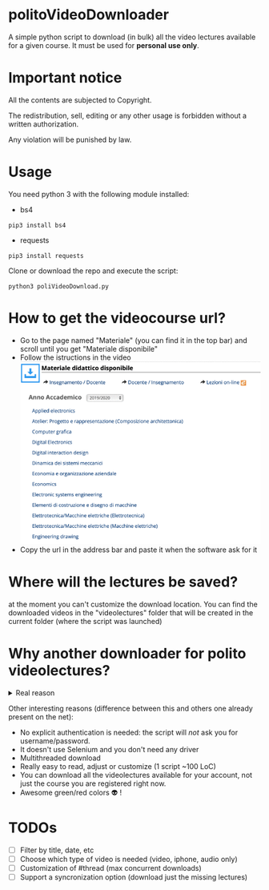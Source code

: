 # politoVideoDownloader
A simple python script to download (in bulk) all the video lectures available for a given course.
It must be used for **personal use only**.

# Important notice
All the contents are subjected to Copyright.

The redistribution, sell, editing or any other usage is forbidden without a written authorization.

Any violation will be punished by law.

# Usage

You need python 3 with the following module installed:
- bs4
```
pip3 install bs4
```
- requests
```
pip3 install requests
```

Clone or download the repo and execute the script:
```
python3 poliVideoDownload.py
```

# How to get the videocourse url?
- Go to the page named "Materiale" (you can find it in the top bar) and scroll until you get "Materiale disponibile"
- Follow the istructions in the video
![](instructions.gif)
- Copy the url in the address bar and paste it when the software ask for it

# Where will the lectures be saved?
at the moment you can't customize the download location.
You can find the downloaded videos in the "videolectures" folder that will be created in the current folder (where the script was launched)

# Why another downloader for polito videolectures?
<details>
  <summary>Real reason</summary>
  
  Bored during an introduction lecture :grimacing:. 
</details>

Other interesting reasons (difference between this and others one already present on the net):
- No explicit authentication is needed: the script will *not* ask you for username/password.
- It doesn't use Selenium and you don't need any driver 
- Multithreaded download
- Really easy to read, adjust or customize (1 script ~100 LoC)
- You can download all the videolectures available for your account, not just the course you are registered right now.
- Awesome green/red colors :alien: !
# TODOs
- [ ] Filter by title, date, etc
- [ ] Choose which type of video is needed (video, iphone, audio only)
- [ ] Customization of #thread (max concurrent downloads)
- [ ] Support a syncronization option (download just the missing lectures)
